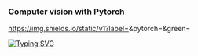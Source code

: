 ### Computer vision with Pytorch

https://img.shields.io/static/v1?label=<LABEL>&pytorch=<MESSAGE>&green=<COLOR>

[![Typing SVG](https://readme-typing-svg.herokuapp.com?color=231AF7&lines=My+CV+code)](https://git.io/typing-svg)

